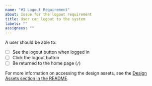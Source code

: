 ```yaml
---
name: "#3 Logout Requirement"
about: Issue for the logout requirement
title: User can logout to the system
labels: ""
assignees: ""
---
```


A user should be able to:

-   [ ] See the logout button when logged in
-   [ ] Click the logout button
-   [ ] Be returned to the home page (`/`)

For more information on accessing the design assets, see the [Design Assets section in the README](https://github.com/OpenClassrooms-Student-Center/Project-10-Bank-API#design-assets).

